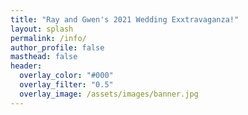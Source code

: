```yaml
---
title: "Ray and Gwen's 2021 Wedding Exxtravaganza!"
layout: splash
permalink: /info/
author_profile: false
masthead: false
header:
  overlay_color: "#000"
  overlay_filter: "0.5"
  overlay_image: /assets/images/banner.jpg
---
```

